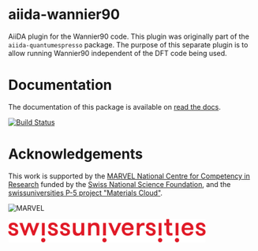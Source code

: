 # aiida-wannier90
AiiDA plugin for the Wannier90 code. This plugin was originally part of the ``aiida-quantumespresso`` package. The purpose of this separate plugin is to allow running Wannier90 independent of the DFT code being used.

# Documentation
The documentation of this package is available on [read the docs](http://aiida-wannier90.readthedocs.io/en/latest/).

[![Build Status](https://travis-ci.org/aiidateam/aiida-wannier90.svg?branch=master)](https://travis-ci.org/aiidateam/aiida-wannier90)

# Acknowledgements

This work is supported by the [MARVEL National Centre for Competency in Research](<http://nccr-marvel.ch>) funded by the [Swiss National Science Foundation](<http://www.snf.ch/en>), and the [swissuniversities P-5 project "Materials Cloud"](<https://www.materialscloud.org/swissuniversities>).

![MARVEL](miscellaneous/logos/MARVEL.png)

![swissuniversities](miscellaneous/logos/swissuniversities.png)
